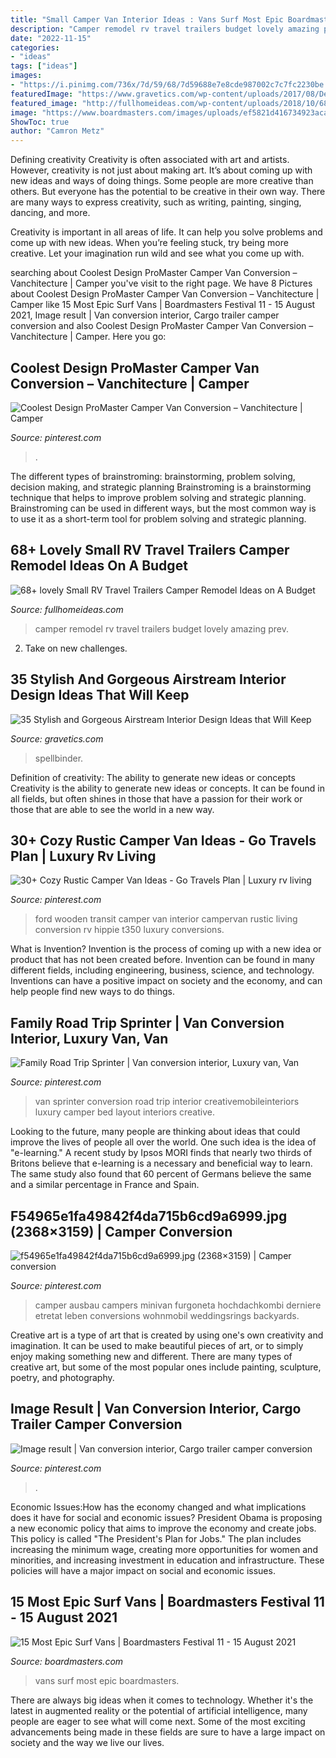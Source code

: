 ```yaml
---
title: "Small Camper Van Interior Ideas : Vans Surf Most Epic Boardmasters"
description: "Camper remodel rv travel trailers budget lovely amazing prev"
date: "2022-11-15"
categories:
- "ideas"
tags: ["ideas"]
images:
- "https://i.pinimg.com/736x/7d/59/68/7d59688e7e8cde987002c7c7fc2230be.jpg"
featuredImage: "https://www.gravetics.com/wp-content/uploads/2017/08/Design-Ideas-for-Camper-Van.jpg"
featured_image: "http://fullhomeideas.com/wp-content/uploads/2018/10/68-lovely-Small-RV-Travel-Trailers-Camper-Remodel-Ideas-on-A-Budget-70.jpg"
image: "https://www.boardmasters.com/images/uploads/ef5821d416734923acac0b32172917fc.jpg"
ShowToc: true
author: "Camron Metz"
---
```



Defining creativity
Creativity is often associated with art and artists. However, creativity is not just about making art. It’s about coming up with new ideas and ways of doing things.
Some people are more creative than others. But everyone has the potential to be creative in their own way. There are many ways to express creativity, such as writing, painting, singing, dancing, and more.

Creativity is important in all areas of life. It can help you solve problems and come up with new ideas. When you’re feeling stuck, try being more creative. Let your imagination run wild and see what you come up with.

	

		
searching about Coolest Design ProMaster Camper Van Conversion – Vanchitecture | Camper you've visit to the right page. We have 8 Pictures about Coolest Design ProMaster Camper Van Conversion – Vanchitecture | Camper like 15 Most Epic Surf Vans | Boardmasters Festival 11 - 15 August 2021, Image result | Van conversion interior, Cargo trailer camper conversion and also Coolest Design ProMaster Camper Van Conversion – Vanchitecture | Camper. Here you go:
		
    
## Coolest Design ProMaster Camper Van Conversion – Vanchitecture | Camper

<img loading=lazy src="https://i.pinimg.com/736x/c3/f1/e0/c3f1e0767803e3fa308797e20b91da11.jpg" onerror="this.onerror=null;this.src='https://tse4.mm.bing.net/th?id=OIP.wjqugX9pwqT6agsMFJ5GUgHaJ3&amp;pid=15.1';" alt="Coolest Design ProMaster Camper Van Conversion – Vanchitecture | Camper">

_Source: pinterest.com_

>. 

	

The different types of brainstroming: brainstorming, problem solving, decision making, and strategic planning
Brainstroming is a brainstorming technique that helps to improve problem solving and strategic planning. Brainstroming can be used in different ways, but the most common way is to use it as a short-term tool for problem solving and strategic planning.

    
## 68+ Lovely Small RV Travel Trailers Camper Remodel Ideas On A Budget

<img loading=lazy src="http://fullhomeideas.com/wp-content/uploads/2018/10/68-lovely-Small-RV-Travel-Trailers-Camper-Remodel-Ideas-on-A-Budget-70.jpg" onerror="this.onerror=null;this.src='https://tse2.mm.bing.net/th?id=OIP.ArJARANv8nbfayRA9-ljwwHaKm&amp;pid=15.1';" alt="68+ lovely Small RV Travel Trailers Camper Remodel Ideas on A Budget">

_Source: fullhomeideas.com_

>camper remodel rv travel trailers budget lovely amazing prev. 

	

2. Take on new challenges.

    
## 35 Stylish And Gorgeous Airstream Interior Design Ideas That Will Keep

<img loading=lazy src="https://www.gravetics.com/wp-content/uploads/2017/08/Design-Ideas-for-Camper-Van.jpg" onerror="this.onerror=null;this.src='https://tse1.mm.bing.net/th?id=OIP.KOQhNcaCe3tRm1_ASQwgoAHaLH&amp;pid=15.1';" alt="35 Stylish and Gorgeous Airstream Interior Design Ideas that Will Keep">

_Source: gravetics.com_

>spellbinder. 

	

Definition of creativity: The ability to generate new ideas or concepts
Creativity is the ability to generate new ideas or concepts. It can be found in all fields, but often shines in those that have a passion for their work or those that are able to see the world in a new way.

    
## 30+ Cozy Rustic Camper Van Ideas - Go Travels Plan | Luxury Rv Living

<img loading=lazy src="https://i.pinimg.com/736x/7d/59/68/7d59688e7e8cde987002c7c7fc2230be.jpg" onerror="this.onerror=null;this.src='https://tse4.mm.bing.net/th?id=OIP.QmLKHE7e74bbZ0xW_zhf-gHaLG&amp;pid=15.1';" alt="30+ Cozy Rustic Camper Van Ideas - Go Travels Plan | Luxury rv living">

_Source: pinterest.com_

>ford wooden transit camper van interior campervan rustic living conversion rv hippie t350 luxury conversions. 

	

What is Invention?
Invention is the process of coming up with a new idea or product that has not been created before. Invention can be found in many different fields, including engineering, business, science, and technology. Inventions can have a positive impact on society and the economy, and can help people find new ways to do things.

    
## Family Road Trip Sprinter | Van Conversion Interior, Luxury Van, Van

<img loading=lazy src="https://i.pinimg.com/736x/0a/99/43/0a9943959c4ae6196b5ed8133ae1131f.jpg" onerror="this.onerror=null;this.src='https://tse4.mm.bing.net/th?id=OIP.dNhw2C5vxM0MjUrbK17QDwHaLG&amp;pid=15.1';" alt="Family Road Trip Sprinter | Van conversion interior, Luxury van, Van">

_Source: pinterest.com_

>van sprinter conversion road trip interior creativemobileinteriors luxury camper bed layout interiors creative. 

	

Looking to the future, many people are thinking about ideas that could improve the lives of people all over the world. One such idea is the idea of "e-learning." A recent study by Ipsos MORI finds that nearly two thirds of Britons believe that e-learning is a necessary and beneficial way to learn. The same study also found that 60 percent of Germans believe the same and a similar percentage in France and Spain. 

    
## F54965e1fa49842f4da715b6cd9a6999.jpg (2368×3159) | Camper Conversion

<img loading=lazy src="https://i.pinimg.com/736x/3f/01/75/3f01757288f342c169fb519bbb626124.jpg" onerror="this.onerror=null;this.src='https://tse2.mm.bing.net/th?id=OIP.FWX5skPJmRzZQnM3-79xdAHaJ4&amp;pid=15.1';" alt="f54965e1fa49842f4da715b6cd9a6999.jpg (2368×3159) | Camper conversion">

_Source: pinterest.com_

>camper ausbau campers minivan furgoneta hochdachkombi derniere etretat leben conversions wohnmobil weddingsrings backyards. 

	

Creative art is a type of art that is created by using one's own creativity and imagination. It can be used to make beautiful pieces of art, or to simply enjoy making something new and different. There are many types of creative art, but some of the most popular ones include painting, sculpture, poetry, and photography.

    
## Image Result | Van Conversion Interior, Cargo Trailer Camper Conversion

<img loading=lazy src="https://i.pinimg.com/736x/d8/80/11/d88011b3e26df4d3003362118cf5c65e.jpg" onerror="this.onerror=null;this.src='https://tse3.mm.bing.net/th?id=OIP.M3SQerv3CalKu4K5LCACDQAAAA&amp;pid=15.1';" alt="Image result | Van conversion interior, Cargo trailer camper conversion">

_Source: pinterest.com_

>. 

	

Economic Issues:How has the economy changed and what implications does it have for social and economic issues?
President Obama is proposing a new economic policy that aims to improve the economy and create jobs. This policy is called "The President's Plan for Jobs." The plan includes increasing the minimum wage, creating more opportunities for women and minorities, and increasing investment in education and infrastructure. These policies will have a major impact on social and economic issues.

    
## 15 Most Epic Surf Vans | Boardmasters Festival 11 - 15 August 2021

<img loading=lazy src="https://www.boardmasters.com/images/uploads/ef5821d416734923acac0b32172917fc.jpg" onerror="this.onerror=null;this.src='https://tse4.mm.bing.net/th?id=OIP.t-haiBYlahFXY6W3Yk9G-gHaHQ&amp;pid=15.1';" alt="15 Most Epic Surf Vans | Boardmasters Festival 11 - 15 August 2021">

_Source: boardmasters.com_

>vans surf most epic boardmasters. 

	

There are always big ideas when it comes to technology. Whether it's the latest in augmented reality or the potential of artificial intelligence, many people are eager to see what will come next. Some of the most exciting advancements being made in these fields are sure to have a large impact on society and the way we live our lives.

